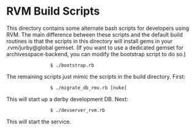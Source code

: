 # RVM Build Scripts

This directory contains some alternate bash scripts for developers using RVM. The main
difference between these scripts and the default build routines is that the scripts in
this directory will install gems in your .rvm/jurby@global gemset. (If you want to use
a dedicated gemset for archivesspace-backend, you can modify the bootstrap script to 
do so.)

					$ ./bootstrap.rb

The remaining scripts just mimic the scripts in the build directory. First:

					$ ./migrate_db_rmv.rb [nuke]

This will start up a derby development DB. Next:

					$ ./devserver_rvm.rb

This will start the service.